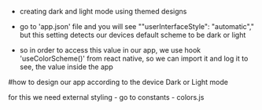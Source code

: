 - creating dark and light mode using themed designs 

- go to 'app.json' file and you will see ""userInterfaceStyle": "automatic"," but this setting detects our devices default scheme to be dark or light

- so in order to access this value in our app, we use hook 
'useColorScheme()' from react native, so we can import it and log it to see, the value inside the app


#how to design our app according to the device Dark or Light mode

for this we need external styling - go to constants - colors.js


